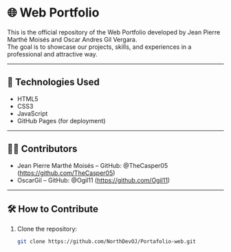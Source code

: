 # 🌐 Web Portfolio

This is the official repository of the Web Portfolio developed by Jean Pierre Marthé Moisés and Oscar Andres Gil Vergara.  
The goal is to showcase our projects, skills, and experiences in a professional and attractive way.

---

## 🚀 Technologies Used

- HTML5  
- CSS3  
- JavaScript  
- GitHub Pages (for deployment)  

---

## 👨‍💻 Contributors

- Jean Pierre Marthé Moisés – GitHub: @TheCasper05 (https://github.com/TheCasper05)  
- OscarGil – GitHub: @Ogil11 (https://github.com/Ogil11)

---

## 🛠️ How to Contribute

1. Clone the repository:
   ```bash
   git clone https://github.com/NorthDevOJ/Portafolio-web.git
